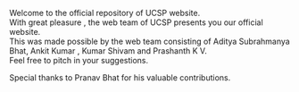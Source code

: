 Welcome to the official repository of UCSP website.    
With great pleasure , the web team of UCSP presents you our official website.   
This was made possible by the web team consisting of Aditya Subrahmanya Bhat, Ankit Kumar , Kumar Shivam and Prashanth K V.   
Feel free to pitch in your suggestions.

Special thanks to Pranav Bhat for his valuable contributions.
